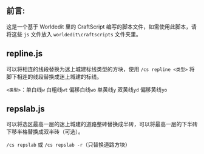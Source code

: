 ## 前言:

这是一个基于 Worldedit 里的 CraftScript 编写的脚本文件，如需使用此脚本，请将这些 `js` 文件放入 `worldedit\craftscripts` 文件夹里。

## repline.js

可以将相连的线段替换为迷上城建标线类型的方块，使用 `/cs repline <类型>` 将脚下相连的线段替换成迷上城建的标线。

`<类型>`：单白线`w` 白粗线`wt` 偏移白线`wo` 单黄线`y` 双黄线`yd` 偏移黄线`yo`

## repslab.js

可以将选区最高一层的迷上城建的道路整砖替换成半砖，可以将最高一层的下半砖下移半格替换成双半砖（可选）。

`/cs repslab` 或 `/cs repslab -r`（只替换道路方块）
